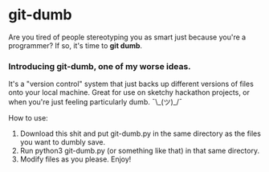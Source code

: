 # git-dumb

Are you tired of people stereotyping you as smart just because you're a programmer? If so, it's time to **git dumb**.

### Introducing git-dumb, one of my worse ideas.

It's a "version control" system that just backs up different versions of files onto your local machine. Great for use on sketchy hackathon projects, or when you're just feeling particularly dumb. ¯\\\_(ツ)\_/¯

How to use:

1.  Download this shit and put git-dumb.py in the same directory as the files you want to dumbly save.
2.  Run python3 git-dumb.py (or something like that) in that same directory.
3.  Modify files as you please. Enjoy!
